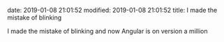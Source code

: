 date: 2019-01-08 21:01:52
modified: 2019-01-08 21:01:52
title: I made the mistake of blinking

I made the mistake of blinking and now Angular is on version a million
